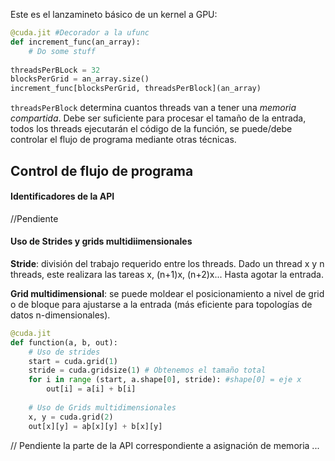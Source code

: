 Este es el lanzamineto básico de un kernel a GPU:

``` python
@cuda.jit #Decorador a la ufunc
def increment_func(an_array):
	# Do some stuff
	
threadsPerBLock = 32
blocksPerGrid = an_array.size()
increment_func[blocksPerGrid, threadsPerBlock](an_array)
```

`threadsPerBlock` determina cuantos threads van a tener una *memoria compartida*. Debe ser suficiente para procesar el tamaño de la entrada, todos los threads ejecutarán el código de la función, se puede/debe controlar el flujo de programa mediante otras técnicas.

## Control de flujo de programa
#### Identificadores de la API

//Pendiente

#### Uso de Strides y grids multidiimensionales

**Stride**: división del trabajo requerido entre los threads. Dado un thread x y n threads, este realizara las tareas x, (n+1)x, (n+2)x... Hasta agotar la entrada.

**Grid multidimensional**: se puede moldear el posicionamiento a nivel de grid o de bloque para ajustarse a la entrada (más eficiente para topologías de datos n-dimensionales).

``` python
@cuda.jit
def function(a, b, out):
	# Uso de strides
	start = cuda.grid(1)
	stride = cuda.gridsize(1) # Obtenemos el tamaño total
	for i in range (start, a.shape[0], stride): #shape[0] = eje x
		out[i] = a[i] + b[i]
	
	# Uso de Grids multidimensionales
	x, y = cuda.grid(2)
	out[x][y] = aþ[x][y] + b[x][y]
```

// Pendiente la parte de la API correspondiente a asignación de memoria ...